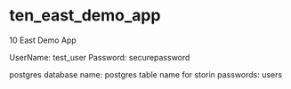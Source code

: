 # ten_east_demo_app
10 East Demo App

UserName: test_user
Password: securepassword

postgres database name: postgres
table name for storin passwords: users
